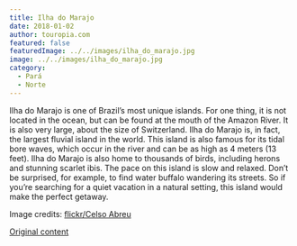 ```yaml
---
title: Ilha do Marajo
date: 2018-01-02
author: touropia.com
featured: false
featuredImage: ../../images/ilha_do_marajo.jpg
image: ../../images/ilha_do_marajo.jpg
category:
  - Pará
  - Norte
---
```


Ilha do Marajo is one of Brazil’s most unique islands. For one thing, it is not located in the ocean, but can be found at the mouth of the Amazon River. It is also very large, about the size of Switzerland. Ilha do Marajo is, in fact, the largest fluvial island in the world. This island is also famous for its tidal bore waves, which occur in the river and can be as high as 4 meters (13 feet). Ilha do Marajo is also home to thousands of birds, including herons and stunning scarlet ibis. The pace on this island is slow and relaxed. Don’t be surprised, for example, to find water buffalo wandering its streets. So if you’re searching for a quiet vacation in a natural setting, this island would make the perfect getaway.

Image credits: [flickr/Celso Abreu](http://www.flickr.com/photos/celsoabreu)

[Original content](https://www.touropia.com/islands-in-brazil/)
